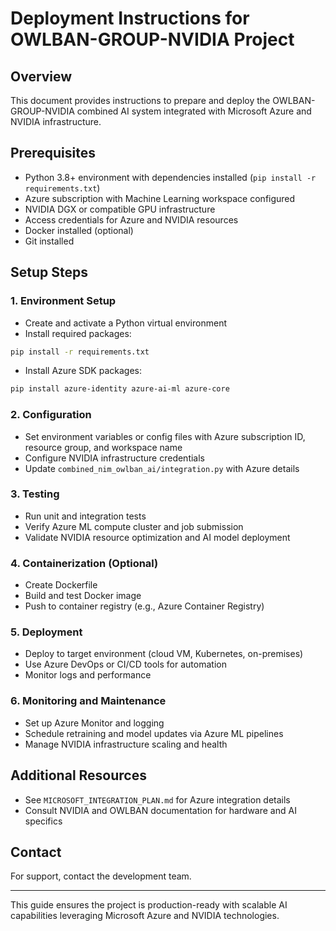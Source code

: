 # Deployment Instructions for OWLBAN-GROUP-NVIDIA Project

## Overview

This document provides instructions to prepare and deploy the OWLBAN-GROUP-NVIDIA combined AI system integrated with Microsoft Azure and NVIDIA infrastructure.

## Prerequisites

- Python 3.8+ environment with dependencies installed (`pip install -r requirements.txt`)
- Azure subscription with Machine Learning workspace configured
- NVIDIA DGX or compatible GPU infrastructure
- Access credentials for Azure and NVIDIA resources
- Docker installed (optional)
- Git installed

## Setup Steps

### 1. Environment Setup

- Create and activate a Python virtual environment
- Install required packages:

```bash
pip install -r requirements.txt
```

- Install Azure SDK packages:

```bash
pip install azure-identity azure-ai-ml azure-core
```

### 2. Configuration

- Set environment variables or config files with Azure subscription ID, resource group, and workspace name
- Configure NVIDIA infrastructure credentials
- Update `combined_nim_owlban_ai/integration.py` with Azure details

### 3. Testing

- Run unit and integration tests
- Verify Azure ML compute cluster and job submission
- Validate NVIDIA resource optimization and AI model deployment

### 4. Containerization (Optional)

- Create Dockerfile
- Build and test Docker image
- Push to container registry (e.g., Azure Container Registry)

### 5. Deployment

- Deploy to target environment (cloud VM, Kubernetes, on-premises)
- Use Azure DevOps or CI/CD tools for automation
- Monitor logs and performance

### 6. Monitoring and Maintenance

- Set up Azure Monitor and logging
- Schedule retraining and model updates via Azure ML pipelines
- Manage NVIDIA infrastructure scaling and health

## Additional Resources

- See `MICROSOFT_INTEGRATION_PLAN.md` for Azure integration details
- Consult NVIDIA and OWLBAN documentation for hardware and AI specifics

## Contact

For support, contact the development team.

---

This guide ensures the project is production-ready with scalable AI capabilities leveraging Microsoft Azure and NVIDIA technologies.
